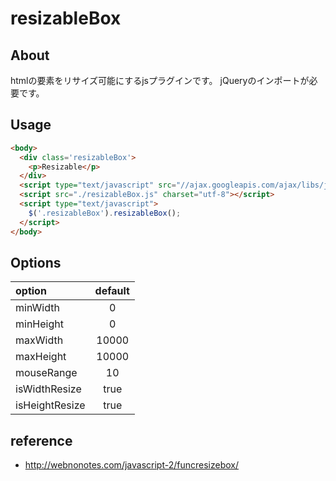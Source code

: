 # resizableBox

## About
htmlの要素をリサイズ可能にするjsプラグインです。
jQueryのインポートが必要です。

## Usage
```html
<body>
  <div class='resizableBox'>
    <p>Resizable</p>
  </div>
  <script type="text/javascript" src="//ajax.googleapis.com/ajax/libs/jquery/2.1.4/jquery.min.js"></script>
  <script src="./resizableBox.js" charset="utf-8"></script>
  <script type="text/javascript">
    $('.resizableBox').resizableBox();
  </script>
</body>
```

## Options
| option | default |
|:--|:--:|
| minWidth | 0 |
| minHeight | 0 |
| maxWidth | 10000 |
| maxHeight | 10000 |
| mouseRange | 10 |
| isWidthResize | true |
| isHeightResize | true |

## reference
- http://webnonotes.com/javascript-2/funcresizebox/
